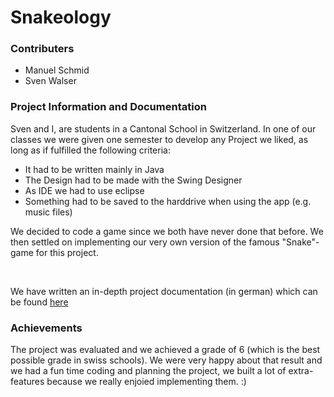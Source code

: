 # Snakeology
### Contributers

  * Manuel Schmid
  * Sven Walser
  
### Project Information and Documentation

Sven and I, are students in a Cantonal School in Switzerland. 
In one of our classes we were given one semester to develop any Project we liked, as long as if fulfilled the following criteria:

  * It had to be written mainly in Java
  * The Design had to be made with the Swing Designer
  * As IDE we had to use eclipse
  * Something had to be saved to the harddrive when using the app (e.g. music files)

We decided to code a game since we both have never done that before. We then settled on implementing our very own version of the famous "Snake"-game for this project.

<br/>

We have written an in-depth project documentation (in german) which can be found <a href="https://github.com/Manuel-Schmid/Snakeology/blob/master/src/Snakeology_project-documentation.pdf" target="_blank">here</a>
<br/>

### Achievements

The project was evaluated and we achieved a grade of 6 (which is the best possible grade in swiss schools).
We were very happy about that result and we had a fun time coding and planning the project, we built a lot of extra-features because we really enjoied implementing them. :)
